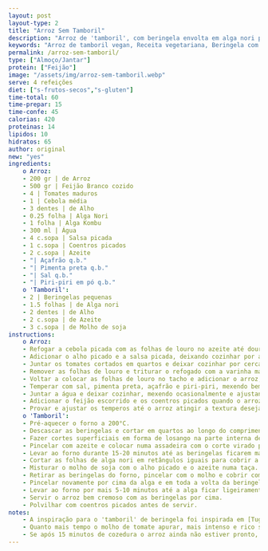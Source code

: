 ```yaml
---
layout: post
layout-type: 2
title: "Arroz Sem Tamboril"
description: "Arroz de 'tamboril', com beringela envolta em alga nori para um toque do mar"
keywords: "Arroz de tamboril vegan, Receita vegetariana, Beringela com alga nori, Feijão branco, Algas na culinária, Cozinha plant-based, Prato de arroz cremoso, Alternativa ao peixe, Refeição sem glúten, Jantar saudável"
permalink: /arroz-sem-tamboril/
type: ["Almoço/Jantar"]
protein: ["Feijão"]
image: "/assets/img/arroz-sem-tamboril.webp"
serve: 4 refeições
diet: ["s-frutos-secos","s-gluten"]
time-total: 60
time-prepar: 15
time-confe: 45
calorias: 420
proteinas: 14
lipidos: 10
hidratos: 65
author: original
new: "yes"
ingredients:
    o Arroz:
    - 200 gr | de Arroz
    - 500 gr | Feijão Branco cozido
    - 4 | Tomates maduros
    - 1 | Cebola média
    - 3 dentes | de Alho
    - 0.25 folha | Alga Nori
    - 1 folha | Alga Kombu
    - 300 ml | Água
    - 4 c.sopa | Salsa picada
    - 1 c.sopa | Coentros picados
    - 2 c.sopa | Azeite
    - "| Açafrão q.b."
    - "| Pimenta preta q.b."
    - "| Sal q.b."
    - "| Piri-piri em pó q.b."
    o 'Tamboril':
    - 2 | Beringelas pequenas
    - 1.5 folhas | de Alga nori
    - 2 dentes | de Alho
    - 2 c.sopa | de Azeite
    - 3 c.sopa | de Molho de soja
instructions:
    o Arroz:
    - Refogar a cebola picada com as folhas de louro no azeite até dourar.
    - Adicionar o alho picado e a salsa picada, deixando cozinhar por alguns minutos.
    - Juntar os tomates cortados em quartos e deixar cozinhar por cerca de 30 minutos até ficarem bem macios.
    - Remover as folhas de louro e triturar o refogado com a varinha mágica até obter um molho homogéneo.
    - Voltar a colocar as folhas de louro no tacho e adicionar o arroz, as algas nori e kombu.
    - Temperar com sal, pimenta preta, açafrão e piri-piri, mexendo bem para envolver os sabores.
    - Juntar a água e deixar cozinhar, mexendo ocasionalmente e ajustando a quantidade de água, se necessário.
    - Adicionar o feijão escorrido e os coentros picados quando o arroz estiver quase cozido.
    - Provar e ajustar os temperos até o arroz atingir a textura desejada.
    o 'Tamboril':
    - Pré-aquecer o forno a 200°C.
    - Descascar as beringelas e cortar em quartos ao longo do comprimento.
    - Fazer cortes superficiais em forma de losango na parte interna de cada pedaço.
    - Pincelar com azeite e colocar numa assadeira com o corte virado para baixo.
    - Levar ao forno durante 15-20 minutos até as beringelas ficarem macias.
    - Cortar as folhas de alga nori em retângulos iguais para cobrir a parte superior das beringelas.
    - Misturar o molho de soja com o alho picado e o azeite numa taça.
    - Retirar as beringelas do forno, pincelar com o molho e cobrir com uma tira de alga nori.
    - Pincelar novamente por cima da alga e em toda a volta da beringela.
    - Levar ao forno por mais 5-10 minutos até a alga ficar ligeiramente tostada.
    - Servir o arroz bem cremoso com as beringelas por cima.
    - Polvilhar com coentros picados antes de servir.
notes:
    - A inspiração para o 'tamboril' de beringela foi inspirada em [Tuga Vegetal](https://tugavegetal.com/arroz-com-peixinho-vegano/).
    - Quanto mais tempo o molho de tomate apurar, mais intenso e rico será o seu sabor.
    - Se após 15 minutos de cozedura o arroz ainda não estiver pronto, retire a alga kombu para evitar que o sabor fique amargo.
---
```


